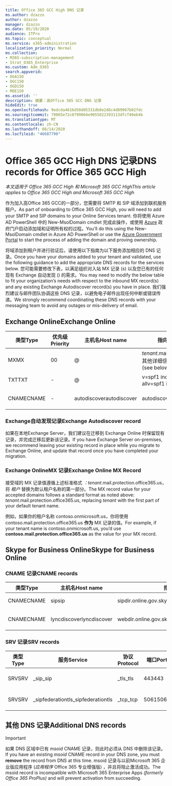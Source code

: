 ```yaml
---
title: Office 365 GCC High DNS 记录
ms.author: dzazzo
author: dzazzo
manager: dzazzo
ms.date: 05/19/2020
audience: ITPro
ms.topic: conceptual
ms.service: o365-administration
localization_priority: Normal
ms.collection:
- M365-subscription-management
- Strat_O365_Enterprise
ms.custom: Adm_O365
search.appverid:
- OGA150
- OGC150
- OGD150
- MOE150
ms.assetid: ''
description: 摘要：高Office 365 GCC DNS 记录
hideEdit: true
ms.openlocfilehash: 9edcda4616d50d05331db0e2d6c4d89967b02fdc
ms.sourcegitcommit: 79065e72c0799064e9055022393113dfcf40eb4b
ms.translationtype: MT
ms.contentlocale: zh-CN
ms.lasthandoff: 08/14/2020
ms.locfileid: "46687790"
---
```

# <a name="dns-records-for-office-365-gcc-high"></a><span data-ttu-id="d4857-103">Office 365 GCC High DNS 记录</span><span class="sxs-lookup"><span data-stu-id="d4857-103">DNS records for Office 365 GCC High</span></span>

<span data-ttu-id="d4857-104">*本文适用于 Office 365 GCC High 和 Microsoft 365 GCC High*</span><span class="sxs-lookup"><span data-stu-id="d4857-104">*This article applies to Office 365 GCC High and Microsoft 365 GCC High*</span></span>

<span data-ttu-id="d4857-105">作为加入高Office 365 GCC的一部分，您需要将 SMTP 和 SIP 域添加到联机服务租户。</span><span class="sxs-lookup"><span data-stu-id="d4857-105">As part of onboarding to Office 365 GCC High, you will need to add your SMTP and SIP domains to your Online Services tenant.</span></span>  <span data-ttu-id="d4857-106">你将使用 Azure AD PowerShell 中的 New-MsolDomain cmdlet 完成此操作，或使用 [Azure](https://portal.azure.us) 政府门户启动添加域和证明所有权的过程。</span><span class="sxs-lookup"><span data-stu-id="d4857-106">You’ll do this using the New-MsolDomain cmdlet in Azure AD PowerShell or use the [Azure Government Portal](https://portal.azure.us) to start the process of adding the domain and proving ownership.</span></span>

<span data-ttu-id="d4857-107">将域添加到租户并进行验证后，请使用以下指南为以下服务添加相应的 DNS 记录。</span><span class="sxs-lookup"><span data-stu-id="d4857-107">Once you have your domains added to your tenant and validated, use the following guidance to add the appropriate DNS records for the services below.</span></span>  <span data-ttu-id="d4857-108">您可能需要修改下表，以满足组织对入站 MX 记录 (s) 以及您已有的任何现有 Exchange 自动发现 () 的需求。</span><span class="sxs-lookup"><span data-stu-id="d4857-108">You may need to modify the below table to fit your organization’s needs with respect to the inbound MX record(s) and any existing Exchange Autodiscover record(s) you have in place.</span></span>  <span data-ttu-id="d4857-109">我们强烈建议与邮件团队协调这些 DNS 记录，以避免电子邮件出现任何中断或错误传递。</span><span class="sxs-lookup"><span data-stu-id="d4857-109">We strongly recommend coordinating these DNS records with your messaging team to avoid any outages or mis-delivery of email.</span></span>

## <a name="exchange-online"></a><span data-ttu-id="d4857-110">Exchange Online</span><span class="sxs-lookup"><span data-stu-id="d4857-110">Exchange Online</span></span>

| <span data-ttu-id="d4857-111">类型</span><span class="sxs-lookup"><span data-stu-id="d4857-111">Type</span></span> | <span data-ttu-id="d4857-112">优先级</span><span class="sxs-lookup"><span data-stu-id="d4857-112">Priority</span></span> | <span data-ttu-id="d4857-113">主机名</span><span class="sxs-lookup"><span data-stu-id="d4857-113">Host name</span></span> | <span data-ttu-id="d4857-114">指向地址或值</span><span class="sxs-lookup"><span data-stu-id="d4857-114">Points to address or value</span></span> | <span data-ttu-id="d4857-115">TTL</span><span class="sxs-lookup"><span data-stu-id="d4857-115">TTL</span></span> |
| --- | --- | --- | --- | --- |
| <span data-ttu-id="d4857-116">MX</span><span class="sxs-lookup"><span data-stu-id="d4857-116">MX</span></span> | <span data-ttu-id="d4857-117">0</span><span class="sxs-lookup"><span data-stu-id="d4857-117">0</span></span> | @ | <span data-ttu-id="d4857-118">*tenant*.mail.protection.office365.us (请参阅下文了解其他详细信息) </span><span class="sxs-lookup"><span data-stu-id="d4857-118">*tenant*.mail.protection.office365.us (see below for additional details)</span></span> | <span data-ttu-id="d4857-119">1 Hour</span><span class="sxs-lookup"><span data-stu-id="d4857-119">1 Hour</span></span> |
| <span data-ttu-id="d4857-120">TXT</span><span class="sxs-lookup"><span data-stu-id="d4857-120">TXT</span></span> | - | @ | <span data-ttu-id="d4857-121">v=spf1 include：spf.protection.office365.us -all</span><span class="sxs-lookup"><span data-stu-id="d4857-121">v=spf1 include:spf.protection.office365.us -all</span></span> | <span data-ttu-id="d4857-122">1 小时</span><span class="sxs-lookup"><span data-stu-id="d4857-122">1 Hour</span></span> |
| <span data-ttu-id="d4857-123">CNAME</span><span class="sxs-lookup"><span data-stu-id="d4857-123">CNAME</span></span> | - | <span data-ttu-id="d4857-124">autodiscover</span><span class="sxs-lookup"><span data-stu-id="d4857-124">autodiscover</span></span> | <span data-ttu-id="d4857-125">autodiscover.office365.us</span><span class="sxs-lookup"><span data-stu-id="d4857-125">autodiscover.office365.us</span></span> | <span data-ttu-id="d4857-126">1 Hour</span><span class="sxs-lookup"><span data-stu-id="d4857-126">1 Hour</span></span> |

### <a name="exchange-autodiscover-record"></a><span data-ttu-id="d4857-127">Exchange自动发现记录</span><span class="sxs-lookup"><span data-stu-id="d4857-127">Exchange Autodiscover record</span></span>

<span data-ttu-id="d4857-128">如果在本地Exchange Server，我们建议在迁移到 Exchange Online 时保留现有记录，并完成迁移后更新该记录。</span><span class="sxs-lookup"><span data-stu-id="d4857-128">If you have Exchange Server on-premises, we recommend leaving your existing record in place while you migrate to Exchange Online, and update that record once you have completed your migration.</span></span> 

### <a name="exchange-online-mx-record"></a><span data-ttu-id="d4857-129">Exchange OnlineMX 记录</span><span class="sxs-lookup"><span data-stu-id="d4857-129">Exchange Online MX Record</span></span>

<span data-ttu-id="d4857-130">接受域的 MX 记录值遵循上述标准格式 *：tenant*.mail.protection.office365.us，将 *租户* 替换为默认租户名称的第一部分。</span><span class="sxs-lookup"><span data-stu-id="d4857-130">The MX record value for your accepted domains follows a standard format as noted above: *tenant*.mail.protection.office365.us, replacing *tenant* with the first part of your default tenant name.</span></span>

<span data-ttu-id="d4857-131">例如，如果你的租户名称 contoso.onmicrosoft.us，你将使用 contoso.mail.protection.office365.us **作为** MX 记录的值。</span><span class="sxs-lookup"><span data-stu-id="d4857-131">For example, if your tenant name is contoso.onmicrosoft.us, you’d use **contoso.mail.protection.office365.us** as the value for your MX record.</span></span>

## <a name="skype-for-business-online"></a><span data-ttu-id="d4857-132">Skype for Business Online</span><span class="sxs-lookup"><span data-stu-id="d4857-132">Skype for Business Online</span></span>

### <a name="cname-records"></a><span data-ttu-id="d4857-133">CNAME 记录</span><span class="sxs-lookup"><span data-stu-id="d4857-133">CNAME records</span></span>

| <span data-ttu-id="d4857-134">类型</span><span class="sxs-lookup"><span data-stu-id="d4857-134">Type</span></span> | <span data-ttu-id="d4857-135">主机名</span><span class="sxs-lookup"><span data-stu-id="d4857-135">Host name</span></span> | <span data-ttu-id="d4857-136">指向地址或值</span><span class="sxs-lookup"><span data-stu-id="d4857-136">Points to address or value</span></span> | <span data-ttu-id="d4857-137">TTL</span><span class="sxs-lookup"><span data-stu-id="d4857-137">TTL</span></span> |
| --- | --- | --- | --- |
| <span data-ttu-id="d4857-138">CNAME</span><span class="sxs-lookup"><span data-stu-id="d4857-138">CNAME</span></span> | <span data-ttu-id="d4857-139">sip</span><span class="sxs-lookup"><span data-stu-id="d4857-139">sip</span></span> | <span data-ttu-id="d4857-140">sipdir.online.gov.skypeforbusiness.us</span><span class="sxs-lookup"><span data-stu-id="d4857-140">sipdir.online.gov.skypeforbusiness.us</span></span> | <span data-ttu-id="d4857-141">1 小时</span><span class="sxs-lookup"><span data-stu-id="d4857-141">1 Hour</span></span> |
| <span data-ttu-id="d4857-142">CNAME</span><span class="sxs-lookup"><span data-stu-id="d4857-142">CNAME</span></span> | <span data-ttu-id="d4857-143">lyncdiscover</span><span class="sxs-lookup"><span data-stu-id="d4857-143">lyncdiscover</span></span> | <span data-ttu-id="d4857-144">webdir.online.gov.skypeforbusiness.us</span><span class="sxs-lookup"><span data-stu-id="d4857-144">webdir.online.gov.skypeforbusiness.us</span></span> | <span data-ttu-id="d4857-145">1 Hour</span><span class="sxs-lookup"><span data-stu-id="d4857-145">1 Hour</span></span> |

### <a name="srv-records"></a><span data-ttu-id="d4857-146">SRV 记录</span><span class="sxs-lookup"><span data-stu-id="d4857-146">SRV records</span></span>

| <span data-ttu-id="d4857-147">类型</span><span class="sxs-lookup"><span data-stu-id="d4857-147">Type</span></span> | <span data-ttu-id="d4857-148">服务</span><span class="sxs-lookup"><span data-stu-id="d4857-148">Service</span></span> | <span data-ttu-id="d4857-149">协议</span><span class="sxs-lookup"><span data-stu-id="d4857-149">Protocol</span></span> | <span data-ttu-id="d4857-150">端口</span><span class="sxs-lookup"><span data-stu-id="d4857-150">Port</span></span> | <span data-ttu-id="d4857-151">粗细</span><span class="sxs-lookup"><span data-stu-id="d4857-151">Weight</span></span> | <span data-ttu-id="d4857-152">优先级</span><span class="sxs-lookup"><span data-stu-id="d4857-152">Priority</span></span> | <span data-ttu-id="d4857-153">名称</span><span class="sxs-lookup"><span data-stu-id="d4857-153">Name</span></span> | <span data-ttu-id="d4857-154">Target</span><span class="sxs-lookup"><span data-stu-id="d4857-154">Target</span></span> | <span data-ttu-id="d4857-155">TTL</span><span class="sxs-lookup"><span data-stu-id="d4857-155">TTL</span></span> |
| --- | --- | --- | --- | --- | --- | --- | --- | --- |
| <span data-ttu-id="d4857-156">SRV</span><span class="sxs-lookup"><span data-stu-id="d4857-156">SRV</span></span> | <span data-ttu-id="d4857-157">\_sip</span><span class="sxs-lookup"><span data-stu-id="d4857-157">\_sip</span></span> | <span data-ttu-id="d4857-158">\_tls</span><span class="sxs-lookup"><span data-stu-id="d4857-158">\_tls</span></span> | <span data-ttu-id="d4857-159">443</span><span class="sxs-lookup"><span data-stu-id="d4857-159">443</span></span> | <span data-ttu-id="d4857-160">1</span><span class="sxs-lookup"><span data-stu-id="d4857-160">1</span></span> | <span data-ttu-id="d4857-161">100</span><span class="sxs-lookup"><span data-stu-id="d4857-161">100</span></span> | @ | <span data-ttu-id="d4857-162">sipdir.online.gov.skypeforbusiness.us</span><span class="sxs-lookup"><span data-stu-id="d4857-162">sipdir.online.gov.skypeforbusiness.us</span></span> | <span data-ttu-id="d4857-163">1 Hour</span><span class="sxs-lookup"><span data-stu-id="d4857-163">1 Hour</span></span> |
| <span data-ttu-id="d4857-164">SRV</span><span class="sxs-lookup"><span data-stu-id="d4857-164">SRV</span></span> | <span data-ttu-id="d4857-165">\_sipfederationtls</span><span class="sxs-lookup"><span data-stu-id="d4857-165">\_sipfederationtls</span></span> | <span data-ttu-id="d4857-166">\_tcp</span><span class="sxs-lookup"><span data-stu-id="d4857-166">\_tcp</span></span> | <span data-ttu-id="d4857-167">5061</span><span class="sxs-lookup"><span data-stu-id="d4857-167">5061</span></span> | <span data-ttu-id="d4857-168">1</span><span class="sxs-lookup"><span data-stu-id="d4857-168">1</span></span> | <span data-ttu-id="d4857-169">100</span><span class="sxs-lookup"><span data-stu-id="d4857-169">100</span></span> | @ | <span data-ttu-id="d4857-170">sipfed.online.gov.skypeforbusiness.us</span><span class="sxs-lookup"><span data-stu-id="d4857-170">sipfed.online.gov.skypeforbusiness.us</span></span> | <span data-ttu-id="d4857-171">1 Hour</span><span class="sxs-lookup"><span data-stu-id="d4857-171">1 Hour</span></span> |

## <a name="additional-dns-records"></a><span data-ttu-id="d4857-172">其他 DNS 记录</span><span class="sxs-lookup"><span data-stu-id="d4857-172">Additional DNS records</span></span>

> [!IMPORTANT]
> <span data-ttu-id="d4857-173">如果 DNS 区域中已有 *msoid* CNAME 记录，则此时必须从 DNS 中删除该记录。</span><span class="sxs-lookup"><span data-stu-id="d4857-173">If you have an existing *msoid* CNAME record in your DNS zone, you must **remove** the record from DNS at this time.</span></span>  <span data-ttu-id="d4857-174">msoid 记录与以前Microsoft 365 企业版应用程序 (*应用程序* Office 365 专业增强版) ，并且将阻止激活成功。</span><span class="sxs-lookup"><span data-stu-id="d4857-174">The msoid record is incompatible with Microsoft 365 Enterprise Apps *(formerly Office 365 ProPlus)* and will prevent activation from succeeding.</span></span>
